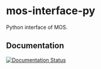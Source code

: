 # mos-interface-py

Python interface of MOS.

## Documentation

[![Documentation Status](https://readthedocs.org/projects/python-interface-of-mos/badge/?version=latest)](https://python-interface-of-mos.readthedocs.io/en/latest/?badge=latest)

